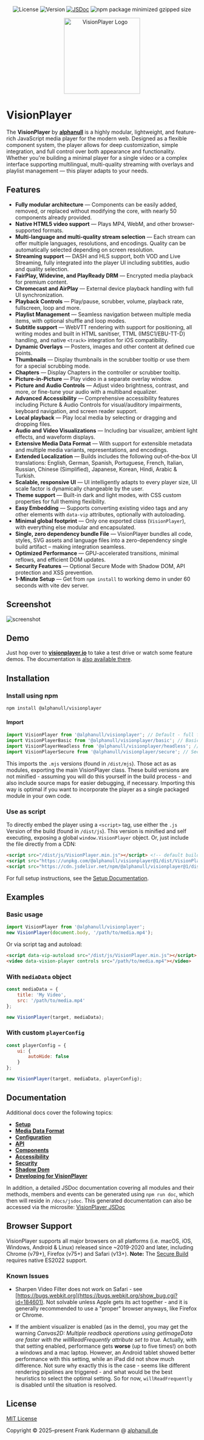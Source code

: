 <div class="jsdoc-hidden" align="center">

  ![License](https://img.shields.io/github/license/alphanull/visionplayer)
  ![Version](https://img.shields.io/npm/v/@alphanull/visionplayer)
  [![JSDoc](https://img.shields.io/badge/docs-markdown-blue)](./docs/guides/Setup.md)
  ![npm package minimized gzipped size](https://img.shields.io/bundlejs/size/@alphanull/visionplayer)

</div>

<div align="center">
  <img src="./assets/svg/logo/VisionPlayerIcon.svg" alt="VisionPlayer Logo" width="200">
</div>

# VisionPlayer

The **VisionPlayer** by **[alphanull](https://alphanull.de)** is a highly modular, lightweight, and feature-rich JavaScript media player for the modern web. Designed as a flexible component system, the player allows for deep customization, simple integration, and full control over both appearance and functionality. Whether you're building a minimal player for a single video or a complex interface supporting multilingual, multi-quality streaming with overlays and playlist management — this player adapts to your needs.

## Features

- **Fully modular architecture** — Components can be easily added, removed, or replaced without modifying the core, with nearly 50 components already provided.
- **Native HTML5 video support** — Plays MP4, WebM, and other browser-supported formats.
- **Multi-language and multi-quality stream selection** — Each stream can offer multiple languages, resolutions, and encodings. Quality can be automatically selected depending on screen resolution.
- **Streaming support** — DASH and HLS support, both VOD and Live Streaming, fully integrated into the player UI including subtitles, audio and quality selection.
- **FairPlay, Widevine, and PlayReady DRM** — Encrypted media playback for premium content.
- **Chromecast and AirPlay** — External device playback handling with full UI synchronization.
- **Playback Controls** — Play/pause, scrubber, volume, playback rate, fullscreen, loop and more.
- **Playlist Management** — Seamless navigation between multiple media items, with optional shuffle and loop modes.
- **Subtitle support** — WebVTT rendering with support for positioning, all writing modes and built in HTML sanitiser, TTML (IMSC1/EBU-TT-D) handling, and native `<track>` integration for iOS compatibility.
- **Dynamic Overlays** — Posters, images and other content at defined cue points.
- **Thumbnails** — Display thumbnails in the scrubber tooltip or use them for a special scrubbing mode.
- **Chapters** — Display Chapters in the controller or scrubber tooltip.
- **Picture-in-Picture** — Play video in a separate overlay window.
- **Picture and Audio Controls** — Adjust video brightness, contrast, and more, or fine-tune your audio with a multiband equalizer.
- **Advanced Accessibility** — Comprehensive accessibility features including Picture & Audio Controls for visual/auditory impairments, keyboard navigation, and screen reader support.
- **Local playback** — Play local media by selecting or dragging and dropping files.
- **Audio and Video Visualizations** — Including bar visualizer, ambient light effects, and waveform displays.
- **Extensive Media Data Format** — With support for extensible metadata and multiple media variants, representations, and encodings.
- **Extended Localization** — Builds includes the following out‑of‑the‑box UI translations: English, German, Spanish, Portuguese, French, Italian, Russian, Chinese (Simplified), Japanese, Korean, Hindi, Arabic & Turkish.
- **Scalable, responsive UI** — UI intelligently adapts to every player size, UI scale factor is dynamically changeable by the user.
- **Theme support** — Built-in dark and light modes, with CSS custom properties for full theming flexibility.
- **Easy Embedding** — Supports converting existing video tags and any other elements with `data-vip` attributes, optionally with autoloading.
- **Minimal global footprint** — Only one exported class (`VisionPlayer`), with everything else modular and encapsulated.
- **Single, zero dependency bundle File** — VisionPlayer bundles all code, styles, SVG assets and language files into a zero-dependency single build artifact – making integration seamless.
- **Optimized Performance** — GPU-accelerated transitions, minimal reflows, and efficient DOM updates.
- **Security Features** — Optional Secure Mode with Shadow DOM, API protection and XSS prevention.
- **1-Minute Setup** — Get from `npm install` to working demo in under 60 seconds with vite dev server.

## Screenshot

![screenshot](assets/images/screenshot.jpg)

## Demo

Just hop over to **[visionplayer.io](https://visionplayer.io)** to take a test drive or watch some feature demos. The documentation is [also available there](https://visionplayer.io/docs/).

## Installation

### Install using npm

```bash
npm install @alphanull/visionplayer
```

#### Import

```javascript
import VisionPlayer from '@alphanull/visionplayer'; // Default - full feature set
import VisionPlayerBasic from '@alphanull/visionplayer/basic'; // Basic - core features only
import VisionPlayerHeadless from '@alphanull/visionplayer/headless'; // Headless - no UI components
import VisionPlayerSecure from '@alphanull/visionplayer/secure'; // Secure - maximum security features
```

This imports the `.mjs` versions (found in `/dist/mjs`). Those act as as modules, exporting the main VisionPlayer class. These build versions are not minified - assuming you will do this yourself in the build process - and also include source maps for easier debugging, if necessary. Importing this way is optimal if you want to incorporate the player as a single packaged module in your own code.

### Use as script

To directly embed the player using a `<script>` tag, use either the `.js` Version of the build (found in `/dist/js`). This version is minified and self executing, exposing a global `window.VisionPlayer` object. Or, just include the file directly from a CDN:

```html
<script src="/dist/js/VisionPlayer.min.js"></script> <!-- default build -->
<script src="https://unpkg.com/@alphanull/visionplayer@1/dist/VisionPlayer.basic.min.js"></script> <!-- basic build -->
<script src="https://cdn.jsdelivr.net/npm/@alphanull/visionplayer@1/dist/VisionPlayer.secure.min.js"></script> <!-- secure build -->
```

For full setup instructions, see the [Setup Documentation](docs/guides/Setup.md).

## Examples

### Basic usage

```javascript
import VisionPlayer from '@alphanull/visionplayer';
new VisionPlayer(document.body, '/path/to/media.mp4');
```

Or via script tag and autoload:

```html
<script data-vip-autoload src="/dist/js/VisionPlayer.min.js"></script>
<video data-vision-player controls src="/path/to/media.mp4"></video>
```

### With `mediaData` object

```javascript
const mediaData = {
    title: 'My Video',
    src: '/path/to/media.mp4'
};

new VisionPlayer(target, mediaData);
```

### With custom `playerConfig`

```javascript
const playerConfig = {
    ui: {
        autoHide: false
    }
};

new VisionPlayer(target, mediaData, playerConfig);
```

## Documentation

Additional docs cover the following topics:

- [**Setup**](docs/guides/Setup.md)
- [**Media Data Format**](docs/guides/MediaData.md)
- [**Configuration**](docs/guides/Configuration.md)
- [**API**](docs/guides/API.md)
- [**Components**](docs/guides/Components.md)
- [**Accessibility**](docs/guides/Accessibility.md)
- [**Security**](docs/guides/Security.md)
- [**Shadow Dom**](docs/guides/ShadowDom.md)
- [**Developing for VisionPlayer**](docs/guides/Development.md)

In addition, a detailed JSDoc documentation covering all modules and their methods, members and events can be generated using `npm run doc`, which then will reside in `/docs/jsdoc`. This generated documentation can also be accessed via the microsite: [VisionPlayer JSDoc](https://visionplayer.io/docs)

## Browser Support

VisionPlayer supports all major browsers on all platforms (i.e. macOS, iOS, Windows, Android & Linux) released since ~2019-2020 and later, including Chrome (v79+), Firefox (v75+) and Safari (v13+). **Note:** The [Secure Build](docs/guides/Security.md) requires native ES2022 support.

### Known Issues

- Sharpen Video Filter does not work on Safari - see [https://bugs.webkit.org](https://bugs.webkit.org/show_bug.cgi?id=184601). Not solvable unless Apple gets its act together - and it is generally recommended to use a "proper" browser anyways, like Firefox or Chrome.

- If the ambient visualizer is enabled (as in the demo), you may get the warning *Canvas2D: Multiple readback operations using getImageData are faster with the willReadFrequently attribute set to true.* Actually, with that setting enabled, performance gets **worse** (up to five times!) on both a windows and a mac laptop. However, an Android tablet showed better performance with this setting, while an iPad did not show much difference. Not sure why exactly this is the case - seems like different rendering pipelines are triggered - and what would be the best heuristics to select the optimal setting. So for now, `willReadFrequently` is disabled until the situation is resolved.

## License

[MIT License](https://opensource.org/license/MIT)

Copyright © 2025–present Frank Kudermann @ [alphanull.de](https://alphanull.de)